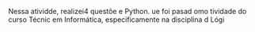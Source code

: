 
Nessa atividde, realizei4 questõe e Python. ue foi pasad omo tividade do curso Técnic em Informática, especificamente na disciplina d Lógi
